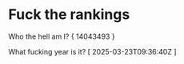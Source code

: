 # Fuck the rankings

Who the hell am I?
{ 14043493 }

What fucking year is it?
[ 2025-03-23T09:36:40Z ]
